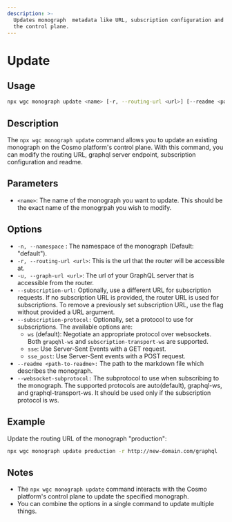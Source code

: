 ```yaml
---
description: >-
  Updates monograph  metadata like URL, subscription configuration and more on
  the control plane.
---
```


# Update

## Usage

```bash
npx wgc monograph update <name> [-r, --routing-url <url>] [--readme <path-to-readme>]
```

## Description

The `npx wgc monograph update` command allows you to update an existing monograph on the Cosmo platform's control plane. With this command, you can modify the routing URL, graphql server endpoint, subscription configuration and readme.

## Parameters

* `<name>`: The name of the monograph you want to update. This should be the exact name of the monogrpah you wish to modify.

## Options

* `-n, --namespace` : The namespace of the monograph (Default: "default").
* `-r, --routing-url <url>`: This is the url that the router will be accessible at.
* `-u, --graph-url <url>`: The url of your GraphQL server that is accessible from the router.
* `--subscription-url:` Optionally, use a different URL for subscription requests. If no subscription URL is provided, the router URL is used for subscriptions. To remove a previously set subscription URL, use the flag without provided a URL argument.
* `--subscription-protocol:` Optionally, set a protocol to use for subscriptions. The available options are:
  * `ws` (default): Negotiate an appropriate protocol over websockets. Both `grapqhl-ws` and `subscription-transport-ws` are supported.
  * `sse`: Use Server-Sent Events with a GET request.
  * `sse_post`: Use Server-Sent events with a POST request.
* `--readme <path-to-readme>:` The path to the markdown file which describes the monograph.
* `--websocket-subprotocol:` The subprotocol to use when subscribing to the monograph. The supported protocols are auto(default), graphql-ws, and graphql-transport-ws. It should be used only if the subscription protocol is ws.

## Example

Update the routing URL of the monograph "production":

```bash
npx wgc monograph update production -r http://new-domain.com/graphql
```

## Notes

* The `npx wgc monograph update` command interacts with the Cosmo platform's control plane to update the specified monograph.
* You can combine the options in a single command to update multiple things.
